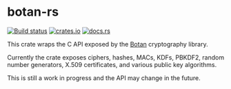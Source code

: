 # botan-rs

[![Build status](https://travis-ci.org/randombit/botan-rs.svg?branch=master)](https://travis-ci.org/randombit/botan-rs)
[![crates.io](https://img.shields.io/crates/v/botan.svg)](https://crates.io/crates/botan)
[![docs.rs](https://docs.rs/botan/badge.svg)](https://docs.rs/botan)

This crate wraps the C API exposed by the
[Botan](https://botan.randombit.net/) cryptography library.

Currently the crate exposes ciphers, hashes, MACs, KDFs, PBKDF2, random number
generators, X.509 certificates, and various public key algorithms.

This is still a work in progress and the API may change in the future.
